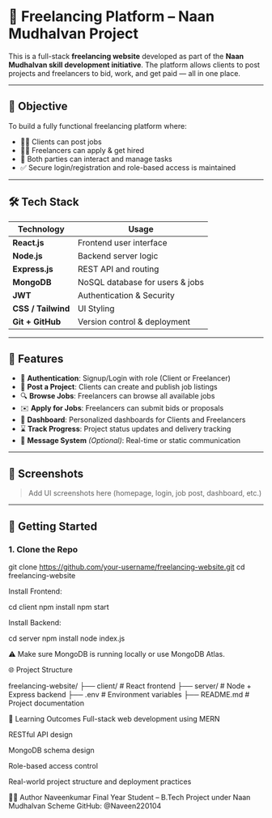 # 💼 Freelancing Platform – Naan Mudhalvan Project

This is a full-stack **freelancing website** developed as part of the **Naan Mudhalvan skill development initiative**. The platform allows clients to post projects and freelancers to bid, work, and get paid — all in one place.

---

## 🎯 Objective

To build a fully functional freelancing platform where:
- 👨‍💼 Clients can post jobs
- 👨‍💻 Freelancers can apply & get hired
- 💬 Both parties can interact and manage tasks
- ✅ Secure login/registration and role-based access is maintained

---

## 🛠️ Tech Stack

| Technology   | Usage                       |
|--------------|-----------------------------|
| **React.js** | Frontend user interface     |
| **Node.js**  | Backend server logic        |
| **Express.js** | REST API and routing     |
| **MongoDB**  | NoSQL database for users & jobs |
| **JWT**      | Authentication & Security   |
| **CSS / Tailwind** | UI Styling            |
| **Git + GitHub** | Version control & deployment |

---

## 📁 Features

- 🔐 **Authentication**: Signup/Login with role (Client or Freelancer)
- 📄 **Post a Project**: Clients can create and publish job listings
- 🔍 **Browse Jobs**: Freelancers can browse all available jobs
- ✉️ **Apply for Jobs**: Freelancers can submit bids or proposals
- 💬 **Dashboard**: Personalized dashboards for Clients and Freelancers
- ⌛ **Track Progress**: Project status updates and delivery tracking
- 📨 **Message System** *(Optional)*: Real-time or static communication

---

## 📸 Screenshots

> Add UI screenshots here (homepage, login, job post, dashboard, etc.)

---

## 🚀 Getting Started

### 1. Clone the Repo

git clone https://github.com/your-username/freelancing-website.git
cd freelancing-website


Install Frontend:

cd client
npm install
npm start

Install Backend:

cd server
npm install
node index.js

⚠️ Make sure MongoDB is running locally or use MongoDB Atlas.

🌐 Project Structure

freelancing-website/
├── client/        # React frontend
├── server/        # Node + Express backend
├── .env           # Environment variables
├── README.md      # Project documentation


🧠 Learning Outcomes
Full-stack web development using MERN

RESTful API design

MongoDB schema design

Role-based access control

Real-world project structure and deployment practices

👨‍💻 Author
Naveenkumar
Final Year Student – B.Tech
Project under Naan Mudhalvan Scheme
GitHub: @Naveen220104
